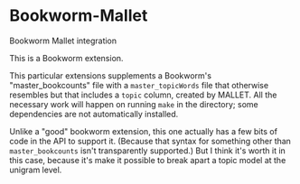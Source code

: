 Bookworm-Mallet
===============

Bookworm Mallet integration

This is a Bookworm extension.

This particular extensions supplements a Bookworm's "master_bookcounts" file with a `master_topicWords` file that otherwise resembles but that includes a `topic` column, created by MALLET. All the necessary work will happen on running `make` in the directory; some dependencies are not automatically installed.

Unlike a "good" bookworm extension, this one actually has a few bits of code in the API to support it. (Because that syntax for something other than `master_bookcounts` isn't transparently supported.) But I think it's worth it in this case, because it's make it possible to break apart a topic model at the unigram level.
